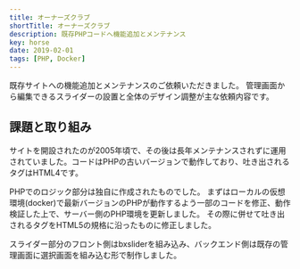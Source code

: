 ```yaml
---
title: オーナーズクラブ
shortTitle: オーナーズクラブ
description: 既存PHPコードへ機能追加とメンテナンス
key: horse
date: 2019-02-01
tags: [PHP, Docker]
---
```


既存サイトへの機能追加とメンテナンスのご依頼いただきました。
管理画面から編集できるスライダーの設置と全体のデザイン調整が主な依頼内容です。

## 課題と取り組み

サイトを開設されたのが2005年頃で、その後は長年メンテナンスされずに運用されていました。コードはPHPの古いバージョンで動作しており、吐き出されるタグはHTML4です。

PHPでのロジック部分は独自に作成されたものでした。
まずはローカルの仮想環境(docker)で最新バージョンのPHPが動作するよう一部のコードを修正、動作検証した上で、サーバー側のPHP環境を更新しました。
その際に併せて吐き出されるタグをHTML5の規格に沿ったものに修正しました。

スライダー部分のフロント側はbxsliderを組み込み、バックエンド側は既存の管理画面に選択画面を組み込む形で制作しました。
